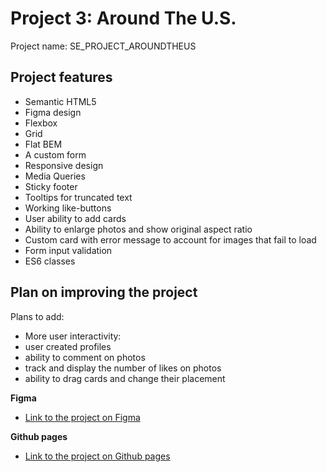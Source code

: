 # Project 3: Around The U.S.

Project name: SE_PROJECT_AROUNDTHEUS

## Project features

- Semantic HTML5
- Figma design
- Flexbox
- Grid
- Flat BEM
- A custom form
- Responsive design
- Media Queries
- Sticky footer
- Tooltips for truncated text
- Working like-buttons
- User ability to add cards
- Ability to enlarge photos and show original aspect ratio
- Custom card with error message to account for images that fail to load
- Form input validation
- ES6 classes

## Plan on improving the project

Plans to add:

- More user interactivity:
- user created profiles
- ability to comment on photos
- track and display the number of likes on photos
- ability to drag cards and change their placement

**Figma**

- [Link to the project on Figma](https://www.figma.com/file/ii4xxsJ0ghevUOcssTlHZv/Sprint-3%3A-Around-the-US?node-id=0%3A1)

**Github pages**

- [Link to the project on Github pages](https://fdlai.github.io/se_project_aroundtheus/)
